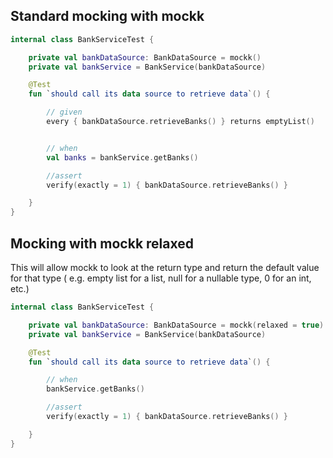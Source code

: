 ## Standard mocking with mockk

~~~kotlin
internal class BankServiceTest {

    private val bankDataSource: BankDataSource = mockk()
    private val bankService = BankService(bankDataSource)

    @Test
    fun `should call its data source to retrieve data`() {

        // given
        every { bankDataSource.retrieveBanks() } returns emptyList()


        // when
        val banks = bankService.getBanks()

        //assert
        verify(exactly = 1) { bankDataSource.retrieveBanks() }

    }
}
~~~


## Mocking with mockk relaxed

This will allow mockk to look at the return type and return the default value for that type (
e.g. empty list for a list, null for a nullable type, 0 for an int, etc.)

~~~kotlin
internal class BankServiceTest {

    private val bankDataSource: BankDataSource = mockk(relaxed = true) // <---- relaxed
    private val bankService = BankService(bankDataSource)

    @Test
    fun `should call its data source to retrieve data`() {

        // when
        bankService.getBanks()

        //assert
        verify(exactly = 1) { bankDataSource.retrieveBanks() }

    }
}
~~~